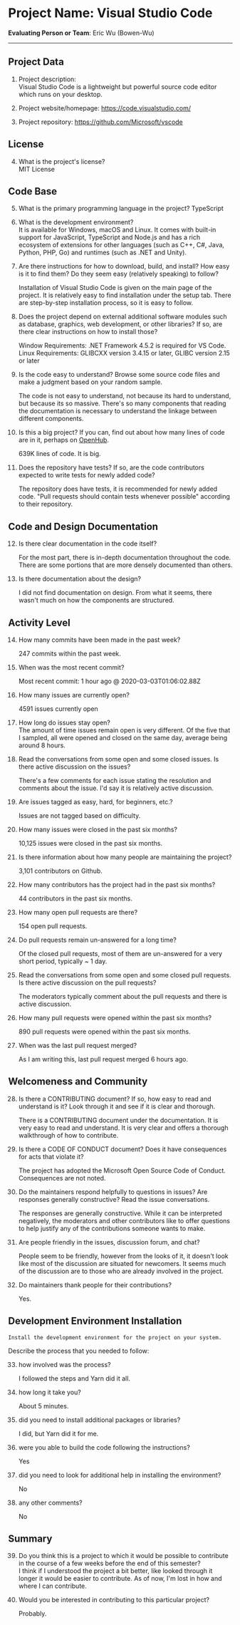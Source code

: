 # Project Name:  Visual Studio Code   



**Evaluating Person or Team**:
Eric Wu (Bowen-Wu)

---

## Project Data

1. Project description: <br>
Visual Studio Code is a lightweight but powerful source code editor which runs on your desktop.

2. Project website/homepage: https://code.visualstudio.com/

3. Project repository: https://github.com/Microsoft/vscode



## License

4. What is the project's license? <br>
	MIT License



## Code Base


5. What is the primary programming language in the project?
	TypeScript

6. What is the development environment? <br>
	It is available for Windows, macOS and Linux. It comes with built-in support for JavaScript, TypeScript and Node.js and has a rich ecosystem of extensions for other languages (such as C++, C#, Java, Python, PHP, Go) and runtimes (such as .NET and Unity). 

7. Are there instructions for how to download, build, and install? How easy is it
to find them? Do they seem easy (relatively speaking) to follow? <br>

	Installation of Visual Studio Code is given on the main page of the project. It is relatively easy to find installation under the setup tab. There are step-by-step installation process, so it is easy to follow.

8. Does the project depend on external additional software modules such as
database,  graphics, web development, or other libraries? If so, are there clear instructions on how to install those? <br>

	Window Requirements: .NET Framework 4.5.2 is required for VS Code.
	Linux Requirements: GLIBCXX version 3.4.15 or later, GLIBC version 2.15 or later


9. Is the code easy to understand? Browse some source code files and make
a judgment based on your random sample. <br>

	The code is not easy to understand, not because its hard to understand, but because its so massive. There's so many components that reading the documentation is necessary to understand the linkage between different components.


10. Is this a big project? If you can, find out about how many lines of code
are in it, perhaps on [OpenHub](https://www.openhub.net/). <br>

	639K lines of code. It is big.

11. Does the repository have tests? If so, are the code contributors expected to write tests for newly added code? <br>

	The repository does have tests, it is recommended for newly added code. "Pull requests should contain tests whenever possible" according to their repository.


## Code and Design Documentation
12. Is there clear documentation in the code itself? <br>

	For the most part, there is in-depth documentation throughout the code. There are some portions that are more densely documented than others.

13. Is there documentation about the design?  <br>

	I did not find documentation on design. From what it seems, there wasn't much on how the components are structured.

## Activity Level


14. How many commits have been made in the past week? <br>

	247 commits within the past week.

15. When was the most recent commit? <br>

	Most recent commit: 1 hour ago @ 2020-03-03T01:06:02.88Z


16. How many issues are currently open? <br>

	4591 issues currently open

17. How long do issues stay open? <br>
	The amount of time issues remain open is very different. Of the five that I sampled, all were opened and closed on the same day, average being around 8 hours.

18. Read the conversations from some open and some closed issues. Is there active discussion on the issues? <br>

	There's a few comments for each issue stating the resolution and comments about the issue. I'd say it is relatively active discussion.

19. Are issues tagged as easy, hard, for beginners, etc.? <br>
	
	Issues are not tagged based on difficulty.

20. How many issues were closed in the past six months? <br>

	10,125 issues were closed in the past six months.

21. Is there information about how many people are maintaining the project? <br>

	3,101 contributors on Github. 

22. How many contributors has the project had in the past six months? <br>

	44 contributors in the past six months.

23. How many open pull requests are there? <br>

	154 open pull requests.

24. Do pull requests remain un-answered for a long time? <br>

	Of the closed pull requests, most of them are un-answered for a very short period, typically ~ 1 day.

25. Read the conversations from some open and some closed pull requests.  Is there active discussion on the pull requests? <br>

	The moderators typically comment about the pull requests and there is active discussion.

26. How many pull requests were opened within the past six months? <br>

	890 pull requests were opened within the past six months.

27. When was the last  pull request  merged? <br>

	As I am writing this, last pull request merged 6 hours ago.

## Welcomeness and Community

28. Is there a CONTRIBUTING document? If so, how easy to read and understand is it?
	Look through it and see if it is clear and thorough. <br>

	There is a CONTRIBUTING document under the documentation. It is very easy to read and understand. It is very clear and offers a thorough walkthrough of how to contribute.

29. Is there a CODE OF CONDUCT document? Does it have consequences for acts that
violate it? <br>

	The project has adopted the Microsoft Open Source Code of Conduct. Consequences are not noted.

30. Do the maintainers respond helpfully to questions in issues?
Are responses generally constructive? Read the issue conversations. <br>

	The responses are generally constructive. While it can be interpreted negatively, the moderators and other contributors like to offer questions to help justify any of the contributions someone wants to make.


31. Are people friendly in the issues, discussion forum, and chat? <br>

	People seem to be friendly, however from the looks of it, it doesn't look like most of the discussion are situated for newcomers. It seems much of the discussion are to those who are already involved in the project.


32. Do maintainers thank people for their contributions? <br>

	Yes.	

## Development Environment Installation

	Install the development environment for the project on your system.
Describe the process that you needed to follow:

33. how involved was the process? <br>

	I followed the steps and Yarn did it all.

34. how long it take you? <br>

	About 5 minutes.

35. did you need to install additional packages or libraries? <br>

	I did, but Yarn did it for me.

36. were you able to build the code following the instructions? <br>

	Yes

37. did you need to look for additional help in installing the environment? <br>

	No

38. any other comments? <br>

	No


## Summary
39. Do you think  this is a project to which it would be possible to contribute
in the course of a few weeks before the end of this semester? <br>
	I think if I understood the project a bit better, like looked through it longer it would be easier to contribute. As of now, I'm lost in how and where I can contribute.
	

40. Would you be interested in contributing to this particular project? <br>
	
	Probably.
